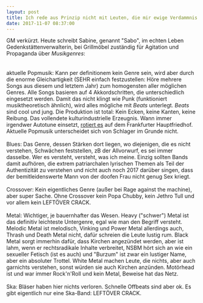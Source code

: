 ```yaml
---
layout: post
title: Ich rede aus Prinzip nicht mit Leuten, die mir ewige Verdammnis wünschen
date: 2017-11-07 08:37:00
---
```


GM verkürzt. Heute schreibt Sabine, genannt "Sabo", im echten Leben Gedenkstättenverwalterin, bei Grillmöbel zuständig für Agitation und Propaganda über *Musikgenres*:
<br>
<br>
<br>
aktuelle Popmusik: Kann per definitionem kein Genre sein, wird aber durch die enorme Gleichartigkeit (SEHR einfach festzustellen: Höre mehrere Songs aus diesem und letztem Jahr) zum homogensten aller möglichen Genres. Alle Songs basieren auf 4 Akkordschritten, die unterschiedlich eingesetzt werden. Damit das nicht klingt wie Punk (funktioniert musiktheoretisch ähnlich), wird alles mögliche mit *Beats* unterlegt. *Beats* sind cool und jung. Die Produktion ist total: Kein Ecken, keine Kanten, keine Reibung. Das vollendete kulturindustrielle Erzeugnis. Wann immer irgendwer Autotune einsetzt, [rotiert es](https://de.wikipedia.org/wiki/Theodor_W._Adorno#/media/File:Theodor.w.adorno-ffm001.jpg) auf dem Frankfurter Hauptfriedhof. Aktuelle Popmusik unterscheidet sich von Schlager im Grunde nicht.
<br>
<br>
Blues: Das Genre, dessen Stärken dort liegen, wo diejenigen, die es nicht verstehen, Schwächen feststellen, zB der Allvorwurf, es sei immer dasselbe. Wer es versteht, versteht, was ich meine. Einzig sollten Bands damit aufhören, die extrem patriarchalen lyrischen Themen als Teil der Authentizität zu verstehen und nicht auch noch 2017 darüber singen, dass der bemitleidenswerte Mann von der doofen Frau nicht genug Sex kriegt.
<br>
<br>
Crossover: Kein eigentliches Genre (außer bei Rage against the machine), aber super Sache. Ohne Crossover kein Popa Chubby, kein Jethro Tull und vor allem kein LEFTÖVER CRACK. 
<br>
<br>
Metal: Wichtiger, je bauernhafter das Wesen. Heavy ("schwer") Metal ist das definitiv leichteste Untergenre, egal wie man den Begriff versteht. Melodic Metal ist melodisch, Vinking und Power Metal allerdings auch, Thrash und Death Metal nicht, dafür schreien die Leute lustig rum. Black Metal sorgt immerhin dafür, dass Kirchen angezündet werden, aber ist lahm, wenn er rechtsradikale Inhalte verbreitet, NSBM hört sich an wie ein sexueller Fetisch (ist es auch) und "Burzum" ist zwar ein lustiger Name, aber ein absoluter Trottel. White Metal machen Leute, die nichts, aber auch garnichts verstehen, sonst würden sie auch Kirchen anzünden. Motörhead ist und war immer Rock'n'Roll und kein Metal, Beweise hat das Netz. 
<br>
<br>
Ska: Bläser haben hier nichts verloren. Schnelle Offbeats sind aber ok. Es gibt eigentlich nur eine Ska-Band: LEFTÖVER CRACK.
